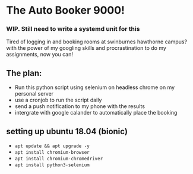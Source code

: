 # The Auto Booker 9000!

### WIP. Still need to write a systemd unit for this

Tired of logging in and booking rooms at swinburnes hawthorne campus?
with the power of my googling skills and procrastination to do my assignments, now you can!

## The plan:
* Run this python script using selenium on headless chrome on my personal server
* use a cronjob to run the script daily
* send a push notification to my phone with the results
* intergrate with google calander to automatically place the booking

## setting up ubuntu 18.04 (bionic)
* ```apt update && apt upgrade -y```
* ```apt install chromium-browser```
* ```apt install chromium-chromedriver```
* ```apt install python3-selenium```
